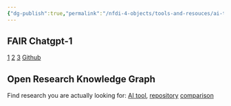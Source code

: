 ```yaml
---
{"dg-publish":true,"permalink":"/nfdi-4-objects/tools-and-resouces/ai-tools/","noteIcon":""}
---
```


## FAIR Chatgpt-1
[1](https://chatgpt.com/g/g-BkMR28wlV-fair) [2](https://chatgpt.com/gpts/editor/g-BkMR28wlV) [3](https://chatgpt.com/g/g-BkMR28wlV-fair) [Github](https://github.com/UB-Mannheim/FAIR-GPT)
## Open Research Knowledge Graph
Find research you are actually looking for: [AI tool](https://ask.orkg.org/), [repository](https://orkg.org/) [comparison](https://orkg.org/comparison/R702114)


